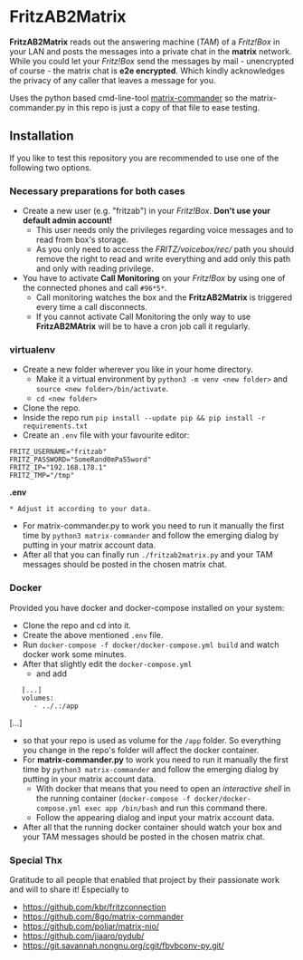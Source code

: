 # FritzAB2Matrix

__FritzAB2Matrix__ reads out the answering machine (_TAM_) of a _Fritz!Box_ in your LAN and posts the messages into a private chat in the __matrix__ network. While you could let your _Fritz!Box_ send the messages by mail - unencrypted of course - the matrix chat is __e2e encrypted__. Which kindly acknowledges the privacy of any caller that leaves a message for you.

Uses the python based cmd-line-tool [matrix-commander](https://github.com/8go/matrix-commander) so the matrix-commander.py in this repo is just a copy of that file to ease testing.

## Installation
If you like to test this repository you are recommended to use one of the following two options.
### Necessary preparations for both cases
 * Create a new user (e.g. "fritzab") in your _Fritz!Box_. **Don't use your default admin account!**
   * This user needs only the privileges regarding voice messages and to read from box's storage.
   * As you only need to access the _FRITZ/voicebox/rec/_ path you should remove the right to read and write everything and add only this path and only with reading privilege.
 * You have to activate __Call Monitoring__ on your _Fritz!Box_ by using one of the connected phones and call `#96*5*`.
   * Call monitoring watches the box and the __FritzAB2Matrix__ is triggered every time a call disconnects.
   * If you cannot activate Call Monitoring the only way to use __FritzAB2MAtrix__  will be to have a cron job call it regularly. 

### virtualenv
 * Create a new folder wherever you like in your home directory.
   * Make it a virtual environment by `python3 -m venv <new folder>` and `source <new folder>/bin/activate`.
   * `cd <new folder>`
 * Clone the repo.
 * Inside the repo run `pip install --update pip && pip install -r requirements.txt`
 * Create an `.env` file with your favourite editor:
 ```
FRITZ_USERNAME="fritzab"
FRITZ_PASSWORD="SomeRand0mPa55word"
FRITZ_IP="192.168.178.1" 
FRITZ_TMP="/tmp"
 ```
__.env__

    * Adjust it according to your data.
 * For matrix-commander.py to work you need to run it manually the first time by `python3 matrix-commander` and follow the emerging dialog by putting in your matrix account data.
 * After all that you can finally run `./fritzab2matrix.py` and your TAM messages should be posted in the chosen matrix chat.
### Docker
Provided you have docker and docker-compose installed on your system:
 * Clone the repo and cd into it.
 * Create the above mentioned `.env` file.
 * Run `docker-compose -f docker/docker-compose.yml build` and watch docker work some minutes.
 * After that slightly edit the `docker-compose.yml`
   * and add
```
   [...]
   volumes:
      - ../.:/app
```
   [...]
   * so that your repo is used as volume for the `/app` folder. So everything you change in the repo's folder will affect the docker container.
 * For __matrix-commander.py__ to work you need to run it manually the first time by `python3 matrix-commander` and follow the emerging dialog by putting in your matrix account data.
   * With docker that means that you need to open an _interactive shell_ in the running container (`docker-compose -f docker/docker-compose.yml exec app /bin/bash` and run this command there.
   * Follow the appearing dialog and input your matrix account data.
 * After all that the running docker container should watch your box and your TAM messages should be posted in the chosen matrix chat.
   
### Special Thx
Gratitude to all people that enabled that project by their passionate work and will to share it!
Especially to
 * https://github.com/kbr/fritzconnection
 * https://github.com/8go/matrix-commander
 * https://github.com/poljar/matrix-nio/
 * https://github.com/jiaaro/pydub/
 * https://git.savannah.nongnu.org/cgit/fbvbconv-py.git/
 
 
